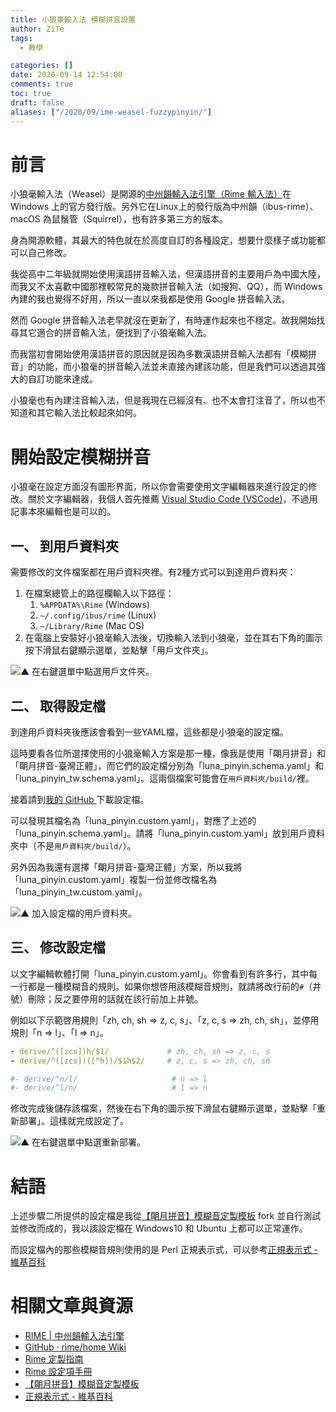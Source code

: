 ```yaml
---
title: 小狼豪輸入法 模糊拼音設置
author: ZiTe
tags:
  - 教學

categories: []
date: 2020-09-14 12:54:00
comments: true
toc: true
draft: false
aliases: ["/2020/09/ime-weasel-fuzzypinyin/"]
---
```

# 前言

小狼毫輸入法（Weasel）是開源的[中州韻輸入法引擎（Rime 輸入法）](https://rime.im/)在 Windows 上的官方發行版。另外它在Linux上的發行版為中州韻（ibus-rime）、macOS 為鼠鬚管（Squirrel），也有許多第三方的版本。

身為開源軟體，其最大的特色就在於高度自訂的各種設定，想要什麼樣子或功能都可以自己修改。

<!--more-->

我從高中二年級就開始使用漢語拼音輸入法，但漢語拼音的主要用戶為中國大陸，而我又不太喜歡中國那裡較常見的幾款拼音輸入法（如搜狗、QQ），而 Windows 內建的我也覺得不好用，所以一直以來我都是使用 Google 拼音輸入法。

然而 Google 拼音輸入法老早就沒在更新了，有時運作起來也不穩定。故我開始找尋其它適合的拼音輸入法，便找到了小狼毫輸入法。

而我當初會開始使用漢語拼音的原因就是因為多數漢語拼音輸入法都有「模糊拼音」的功能，而小狼毫的拼音輸入法並未直接內建該功能，但是我們可以透過其強大的自訂功能來達成。

小狼毫也有內建注音輸入法，但是我現在已經沒有、也不太會打注音了，所以也不知道和其它輸入法比較起來如何。

# 開始設定模糊拼音

小狼毫在設定方面沒有圖形界面，所以你會需要使用文字編輯器來進行設定的修改。關於文字編輯器，我個人首先推薦 [Visual Studio Code (VSCode)](https://code.visualstudio.com/)，不過用記事本來編輯也是可以的。

## 一、 到用戶資料夾

需要修改的文件檔案都在用戶資料夾裡。有2種方式可以到達用戶資料夾：

1. 在檔案總管上的路徑欄輸入以下路徑：
   1. `%APPDATA%\Rime` (Windows)
   2. `~/.config/ibus/rime`  (Linux)
   3. `~/Library/Rime`  (Mac OS)
2. 在電腦上安裝好小狼毫輸入法後，切換輸入法到小狼毫，並在其右下角的圖示按下滑鼠右鍵顯示選單，並點擊「用戶文件夾」。

![▲ 在右鍵選單中點選用戶文件夾。](https://1.bp.blogspot.com/-iueiNPsmSM0/X172CNmVbqI/AAAAAAAACm8/BNsoDld4biYAgqkl9V3pGt8ZFiqLD-1WgCPcBGAsYHg/s272/rime-%25E5%258F%25B3%25E9%258D%25B5%25E9%2581%25B8%25E5%2596%25AE-1.png)

## 二、 取得設定檔

到達用戶資料夾後應該會看到一些YAML檔，這些都是小狼毫的設定檔。

這時要看各位所選擇使用的小狼毫輸入方案是那一種，像我是使用「朙月拼音」和「朙月拼音-臺灣正體」，而它們的設定檔分別為「luna_pinyin.schema.yaml」和「luna_pinyin_tw.schema.yaml」。這兩個檔案可能會在`用戶資料夾/build/`裡。

接着請到[我的 GitHub ](https://gist.github.com/ziteh/beac7b7038652b79864fbab7a7254183)下載設定檔。

可以發現其檔名為「luna_pinyin.custom.yaml」，對應了上述的「luna_pinyin.schema.yaml」。請將「luna_pinyin.custom.yaml」放到用戶資料夾中（不是`用戶資料夾/build/`）。

另外因為我還有選擇「朙月拼音-臺灣正體」方案，所以我將「luna_pinyin.custom.yaml」複製一份並修改檔名為「luna_pinyin_tw.custom.yaml」。

![▲ 加入設定檔的用戶資料夾。](https://1.bp.blogspot.com/-PM-9gfp0-ho/X172CCwKZHI/AAAAAAAACm8/U9OoEY-gKFEzN4b_ZaGeT5Kk0kg7hI5PwCPcBGAsYHg/s264/rime-%25E7%2594%25A8%25E6%2588%25B6%25E8%25B3%2587%25E6%2596%2599%25E5%25A4%25BE-1.png)

## 三、 修改設定檔

以文字編輯軟體打開「luna_pinyin.custom.yaml」。你會看到有許多行，其中每一行都是一種模糊音的規則。如果你想啓用該模糊音規則，就請將改行前的`#`（井號）刪除；反之要停用的話就在該行前加上井號。

例如以下示範啓用規則「zh, ch, sh => z, c, s」、「z, c, s => zh, ch, sh」，並停用規則「n => l」、「l => n」。
```yaml
- derive/^([zcs])h/$1/             # zh, ch, sh => z, c, s
- derive/^([zcs])([^h])/$1h$2/     # z, c, s => zh, ch, sh

#- derive/^n/l/                     # n => l
#- derive/^l/n/                     # l => n
```

修改完成後儲存該檔案，然後在右下角的圖示按下滑鼠右鍵顯示選單，並點擊「重新部署」。這樣就完成設定了。

![▲ 在右鍵選單中點選重新部署。](https://1.bp.blogspot.com/-eH1rXjLq344/X172CCCFjQI/AAAAAAAACm8/0aPqPZ75mdUFHa8tHO4OypI6W8mzO86RgCPcBGAsYHg/s255/rime-%25E5%258F%25B3%25E9%258D%25B5%25E9%2581%25B8%25E5%2596%25AE-2.png)

# 結語

上述步驟二所提供的設定檔是我從[【朙月拼音】模糊音定製模板](https://gist.github.com/lotem/2320943) fork 並自行測試並修改而成的，我以該設定檔在 Windows10 和 Ubuntu 上都可以正常運作。

而設定檔內的那些模糊音規則使用的是 Perl 正規表示式，可以參考[正規表示式 - 維基百科](https://zh.wikipedia.org/wiki/%E6%AD%A3%E5%88%99%E8%A1%A8%E8%BE%BE%E5%BC%8F#PCRE%E8%A1%A8%E9%81%94%E5%BC%8F%E5%85%A8%E9%9B%86)

# 相關文章與資源
* [RIME | 中州韻輸入法引擎](https://rime.im/)
* [GitHub · rime/home Wiki](https://github.com/rime/home/wiki)
* [Rime 定製指南](https://github.com/rime/home/wiki/CustomizationGuide#%E6%9C%99%E6%9C%88%E6%8B%BC%E9%9F%B3%E6%A8%A1%E7%B3%8A%E9%9F%B3%E5%AE%9A%E8%A3%BD%E6%A8%A1%E6%9D%BF)
* [Rime 設定項手冊](https://github.com/LEOYoon-Tsaw/Rime_collections/blob/master/Rime_description.md)
* [【朙月拼音】模糊音定製模板](https://gist.github.com/lotem/2320943)
* [正規表示式 - 維基百科](https://zh.wikipedia.org/wiki/%E6%AD%A3%E5%88%99%E8%A1%A8%E8%BE%BE%E5%BC%8F#PCRE%E8%A1%A8%E9%81%94%E5%BC%8F%E5%85%A8%E9%9B%86)
